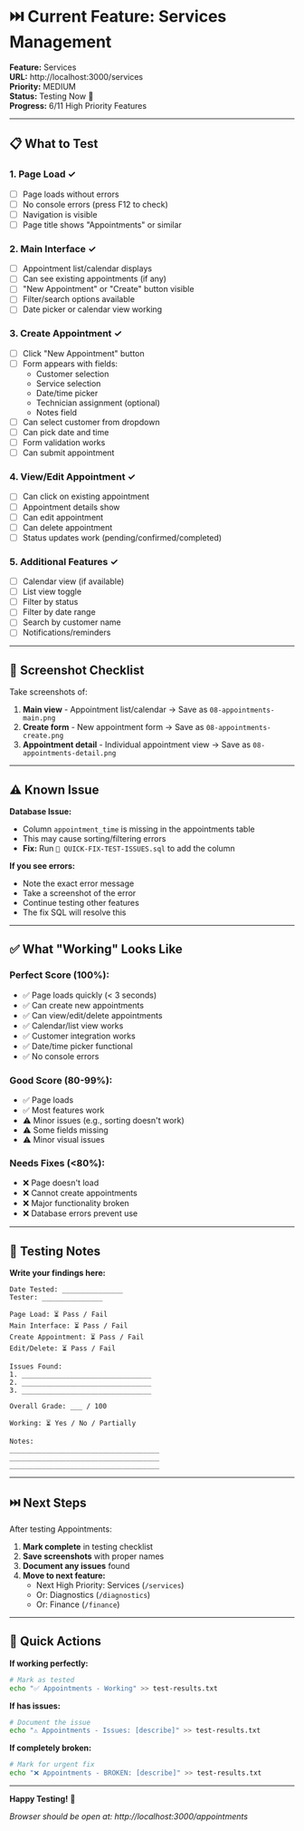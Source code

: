 # ⏭️ Current Feature: Services Management

**Feature:** Services  
**URL:** http://localhost:3000/services  
**Priority:** MEDIUM  
**Status:** Testing Now 🧪  
**Progress:** 6/11 High Priority Features

---

## 📋 What to Test

### 1. Page Load ✓
- [ ] Page loads without errors
- [ ] No console errors (press F12 to check)
- [ ] Navigation is visible
- [ ] Page title shows "Appointments" or similar

### 2. Main Interface ✓
- [ ] Appointment list/calendar displays
- [ ] Can see existing appointments (if any)
- [ ] "New Appointment" or "Create" button visible
- [ ] Filter/search options available
- [ ] Date picker or calendar view working

### 3. Create Appointment ✓
- [ ] Click "New Appointment" button
- [ ] Form appears with fields:
  - Customer selection
  - Service selection
  - Date/time picker
  - Technician assignment (optional)
  - Notes field
- [ ] Can select customer from dropdown
- [ ] Can pick date and time
- [ ] Form validation works
- [ ] Can submit appointment

### 4. View/Edit Appointment ✓
- [ ] Can click on existing appointment
- [ ] Appointment details show
- [ ] Can edit appointment
- [ ] Can delete appointment
- [ ] Status updates work (pending/confirmed/completed)

### 5. Additional Features ✓
- [ ] Calendar view (if available)
- [ ] List view toggle
- [ ] Filter by status
- [ ] Filter by date range
- [ ] Search by customer name
- [ ] Notifications/reminders

---

## 📸 Screenshot Checklist

Take screenshots of:
1. **Main view** - Appointment list/calendar → Save as `08-appointments-main.png`
2. **Create form** - New appointment form → Save as `08-appointments-create.png`
3. **Appointment detail** - Individual appointment view → Save as `08-appointments-detail.png`

---

## ⚠️ Known Issue

**Database Issue:**
- Column `appointment_time` is missing in the appointments table
- This may cause sorting/filtering errors
- **Fix:** Run `🔧 QUICK-FIX-TEST-ISSUES.sql` to add the column

**If you see errors:**
- Note the exact error message
- Take a screenshot of the error
- Continue testing other features
- The fix SQL will resolve this

---

## ✅ What "Working" Looks Like

### Perfect Score (100%):
- ✅ Page loads quickly (< 3 seconds)
- ✅ Can create new appointments
- ✅ Can view/edit/delete appointments
- ✅ Calendar/list view works
- ✅ Customer integration works
- ✅ Date/time picker functional
- ✅ No console errors

### Good Score (80-99%):
- ✅ Page loads
- ✅ Most features work
- ⚠️ Minor issues (e.g., sorting doesn't work)
- ⚠️ Some fields missing
- ⚠️ Minor visual issues

### Needs Fixes (<80%):
- ❌ Page doesn't load
- ❌ Cannot create appointments
- ❌ Major functionality broken
- ❌ Database errors prevent use

---

## 📝 Testing Notes

**Write your findings here:**

```
Date Tested: _______________
Tester: _______________

Page Load: ⏳ Pass / Fail
Main Interface: ⏳ Pass / Fail
Create Appointment: ⏳ Pass / Fail
Edit/Delete: ⏳ Pass / Fail

Issues Found:
1. ________________________________
2. ________________________________
3. ________________________________

Overall Grade: ___ / 100

Working: ⏳ Yes / No / Partially

Notes:
_____________________________________
_____________________________________
_____________________________________
```

---

## ⏭️ Next Steps

After testing Appointments:

1. **Mark complete** in testing checklist
2. **Save screenshots** with proper names
3. **Document any issues** found
4. **Move to next feature:**
   - Next High Priority: Services (`/services`)
   - Or: Diagnostics (`/diagnostics`)
   - Or: Finance (`/finance`)

---

## 🔄 Quick Actions

**If working perfectly:**
```bash
# Mark as tested
echo "✅ Appointments - Working" >> test-results.txt
```

**If has issues:**
```bash
# Document the issue
echo "⚠️ Appointments - Issues: [describe]" >> test-results.txt
```

**If completely broken:**
```bash
# Mark for urgent fix
echo "❌ Appointments - BROKEN: [describe]" >> test-results.txt
```

---

**Happy Testing!** 🧪

*Browser should be open at: http://localhost:3000/appointments*

